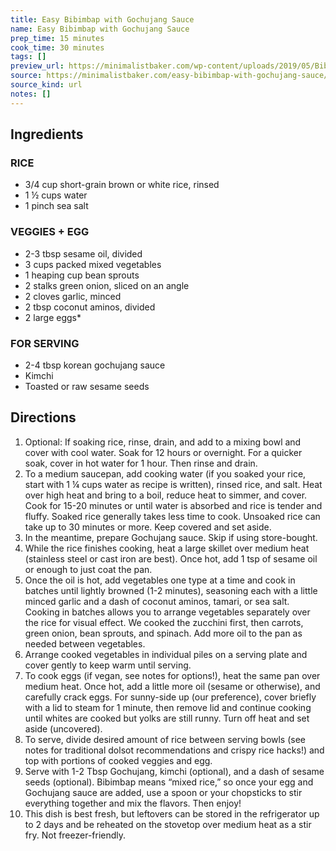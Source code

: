 ```yaml
---
title: Easy Bibimbap with Gochujang Sauce
name: Easy Bibimbap with Gochujang Sauce
prep_time: 15 minutes
cook_time: 30 minutes
tags: []
preview_url: https://minimalistbaker.com/wp-content/uploads/2019/05/Bibimbap-SQUARE-200x200.jpg
source: https://minimalistbaker.com/easy-bibimbap-with-gochujang-sauce/
source_kind: url
notes: []
---
```


## Ingredients
### RICE
- 3/4 cup short-grain brown or white rice, rinsed
- 1 ½ cups water
- 1 pinch sea salt

### VEGGIES + EGG
- 2-3 tbsp sesame oil, divided
- 3 cups packed mixed vegetables
- 1 heaping cup bean sprouts
- 2 stalks green onion, sliced on an angle
- 2 cloves garlic, minced
- 2 tbsp coconut aminos, divided
- 2 large eggs*

### FOR SERVING
- 2-4 tbsp korean gochujang sauce
- Kimchi
- Toasted or raw sesame seeds


## Directions
1. Optional: If soaking rice, rinse, drain, and add to a mixing bowl and cover with cool water. Soak for 12 hours or overnight. For a quicker soak, cover in hot water for 1 hour. Then rinse and drain.
2. To a medium saucepan, add cooking water (if you soaked your rice, start with 1 ¼  cups water as recipe is written), rinsed rice, and salt. Heat over high heat and bring to a boil, reduce heat to simmer, and cover. Cook for 15-20 minutes or until water is absorbed and rice is tender and fluffy. Soaked rice generally takes less time to cook. Unsoaked rice can take up to 30 minutes or more. Keep covered and set aside.
3. In the meantime, prepare Gochujang sauce. Skip if using store-bought.
4. While the rice finishes cooking, heat a large skillet over medium heat (stainless steel or cast iron are best). Once hot, add 1 tsp of sesame oil or enough to just coat the pan.
5. Once the oil is hot, add vegetables one type at a time and cook in batches until lightly browned (1-2 minutes), seasoning each with a little minced garlic and a dash of coconut aminos, tamari, or sea salt. Cooking in batches allows you to arrange vegetables separately over the rice for visual effect. We cooked the zucchini first, then carrots, green onion, bean sprouts, and spinach. Add more oil to the pan as needed between vegetables.
6. Arrange cooked vegetables in individual piles on a serving plate and cover gently to keep warm until serving.
7. To cook eggs (if vegan, see notes for options!), heat the same pan over medium heat. Once hot, add a little more oil (sesame or otherwise), and carefully crack eggs. For sunny-side up (our preference), cover briefly with a lid to steam for 1 minute, then remove lid and continue cooking until whites are cooked but yolks are still runny. Turn off heat and set aside (uncovered).
8. To serve, divide desired amount of rice between serving bowls (see notes for traditional dolsot recommendations and crispy rice hacks!) and top with portions of cooked veggies and egg.
9. Serve with 1-2 Tbsp Gochujang, kimchi (optional), and a dash of sesame seeds (optional). Bibimbap means “mixed rice,” so once your egg and Gochujang sauce are added, use a spoon or your chopsticks to stir everything together and mix the flavors. Then enjoy!
10. This dish is best fresh, but leftovers can be stored in the refrigerator up to 2 days and be reheated on the stovetop over medium heat as a stir fry. Not freezer-friendly.
